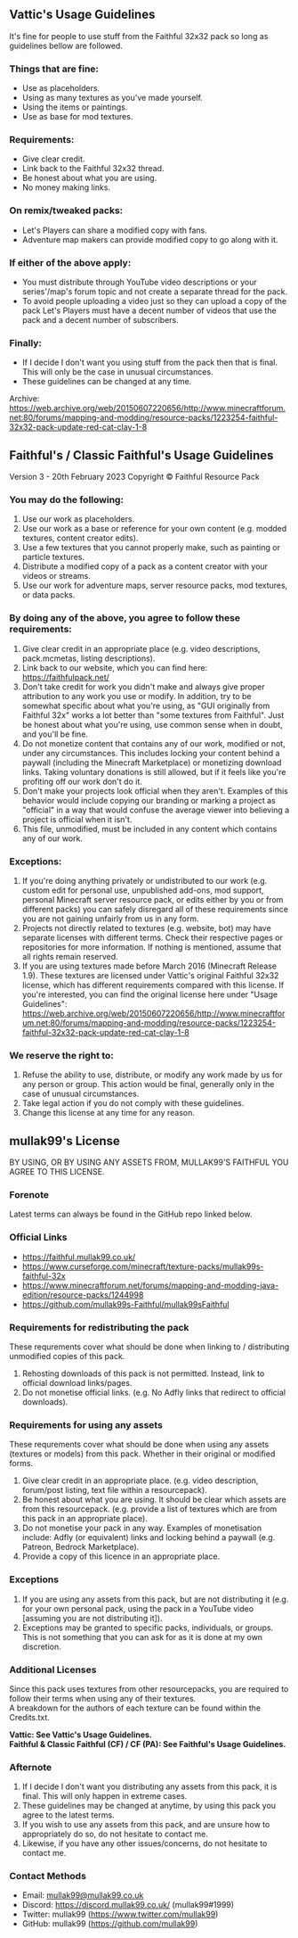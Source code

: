 ## Vattic's Usage Guidelines
It's fine for people to use stuff from the Faithful 32x32 pack so long as guidelines bellow are followed.  

### Things that are fine:  
- Use as placeholders.  
- Using as many textures as you've made yourself.  
- Using the items or paintings.  
- Use as base for mod textures.  

### Requirements:  
- Give clear credit.  
- Link back to the Faithful 32x32 thread.  
- Be honest about what you are using.  
- No money making links.  

### On remix/tweaked packs:  
- Let's Players can share a modified copy with fans.  
- Adventure map makers can provide modified copy to go along with it.  

### If either of the above apply:  
- You must distribute through YouTube video descriptions or your series'/map's forum topic and not create a separate thread for the pack.  
- To avoid people uploading a video just so they can upload a copy of the pack Let's Players must have a decent number of videos that use the pack and a decent number of subscribers.  

### Finally:
- If I decide I don't want you using stuff from the pack then that is final. This will only be the case in unusual circumstances.  
- These guidelines can be changed at any time.  

Archive: https://web.archive.org/web/20150607220656/http://www.minecraftforum.net:80/forums/mapping-and-modding/resource-packs/1223254-faithful-32x32-pack-update-red-cat-clay-1-8


## Faithful's / Classic Faithful's Usage Guidelines
Version 3 - 20th February 2023
Copyright © Faithful Resource Pack

### You may do the following:
1. Use our work as placeholders.
2. Use our work as a base or reference for your own content (e.g. modded textures, content creator edits).
3. Use a few textures that you cannot properly make, such as painting or particle textures.
4. Distribute a modified copy of a pack as a content creator with your videos or streams.
5. Use our work for adventure maps, server resource packs, mod textures, or data packs.

### By doing any of the above, you agree to follow these requirements:
1. Give clear credit in an appropriate place (e.g. video descriptions, pack.mcmetas, listing descriptions).
2. Link back to our website, which you can find here: https://faithfulpack.net/
3. Don't take credit for work you didn't make and always give proper attribution to any work you use or modify. In addition, try to be somewhat specific about what you're using, as "GUI originally from Faithful 32x" works a lot better than "some textures from Faithful". Just be honest about what you're using, use common sense when in doubt, and you'll be fine.
4. Do not monetize content that contains any of our work, modified or not, under any circumstances. This includes locking your content behind a paywall (including the Minecraft Marketplace) or monetizing download links. Taking voluntary donations is still allowed, but if it feels like you're profiting off our work don't do it.
5. Don't make your projects look official when they aren't. Examples of this behavior would include copying our branding or marking a project as "official" in a way that would confuse the average viewer into believing a project is official when it isn't.
6. This file, unmodified, must be included in any content which contains any of our work.

### Exceptions:
1. If you're doing anything privately or undistributed to our work (e.g. custom edit for personal use, unpublished add-ons, mod support, personal Minecraft server resource pack, or edits either by you or from different packs) you can safely disregard all of these requirements since you are not gaining unfairly from us in any form.
2. Projects not directly related to textures (e.g. website, bot) may have separate licenses with different terms. Check their respective pages or repositories for more information. If nothing is mentioned, assume that all rights remain reserved.
3. If you are using textures made before March 2016 (Minecraft Release 1.9). These textures are licensed under Vattic's original Faithful 32x32 license, which has different requirements compared with this license. If you're interested, you can find the original license here under "Usage Guidelines": https://web.archive.org/web/20150607220656/http://www.minecraftforum.net:80/forums/mapping-and-modding/resource-packs/1223254-faithful-32x32-pack-update-red-cat-clay-1-8

### We reserve the right to:
1. Refuse the ability to use, distribute, or modify any work made by us for any person or group. This action would be final, generally only in the case of unusual circumstances.
2. Take legal action if you do not comply with these guidelines.
3. Change this license at any time for any reason.


## mullak99's License
BY USING, OR BY USING ANY ASSETS FROM, MULLAK99'S FAITHFUL YOU AGREE TO THIS LICENSE.  

### Forenote
Latest terms can always be found in the GitHub repo linked below.  

### Official Links
- https://faithful.mullak99.co.uk/  
- https://www.curseforge.com/minecraft/texture-packs/mullak99s-faithful-32x  
- https://www.minecraftforum.net/forums/mapping-and-modding-java-edition/resource-packs/1244998  
- https://github.com/mullak99s-Faithful/mullak99sFaithful  

### Requirements for redistributing the pack
These requrements cover what should be done when linking to / distributing unmodified copies of this pack.  

1) Rehosting downloads of this pack is not permitted. Instead, link to official download links/pages.  
2) Do not monetise official links. (e.g. No Adfly links that redirect to official downloads).  

### Requirements for using any assets
These requrements cover what should be done when using any assets (textures or models) from this pack. Whether in their original or modified forms.  

1) Give clear credit in an appropriate place. (e.g. video description, forum/post listing, text file within a resourcepack).  
2) Be honest about what you are using. It should be clear which assets are from this resourcepack. (e.g. provide a list of textures which are from this pack in an appropriate place).  
3) Do not monetise your pack in any way. Examples of monetisation include: Adfly (or equivalent) links and locking behind a paywall (e.g. Patreon, Bedrock Marketplace).  
4) Provide a copy of this licence in an appropriate place.  

### Exceptions
1) If you are using any assets from this pack, but are not distributing it (e.g. for your own personal pack, using the pack in a YouTube video [assuming you are not distributing it]).  
2) Exceptions may be granted to specific packs, individuals, or groups. This is not something that you can ask for as it is done at my own discretion.  

### Additional Licenses
Since this pack uses textures from other resourcepacks, you are required to follow their terms when using any of their textures.  
A breakdown for the authors of each texture can be found within the Credits.txt.  

**Vattic: See Vattic's Usage Guidelines.**  
**Faithful & Classic Faithful (CF) / CF (PA): See Faithful's Usage Guidelines.**  

### Afternote
1) If I decide I don't want you distributing any assets from this pack, it is final. This will only happen in extreme cases.  
2) These guidelines may be changed at anytime, by using this pack you agree to the latest terms.  
3) If you wish to use any assets from this pack, and are unsure how to appropriately do so, do not hesitate to contact me.  
4) Likewise, if you have any other issues/concerns, do not hesitate to contact me.  

### Contact Methods
- Email: mullak99@mullak99.co.uk
- Discord: https://discord.mullak99.co.uk/ (mullak99#1999)
- Twitter: mullak99 (https://www.twitter.com/mullak99)
- GitHub: mullak99 (https://github.com/mullak99)
